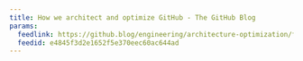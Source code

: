 ```yaml
---
title: How we architect and optimize GitHub - The GitHub Blog
params:
  feedlink: https://github.blog/engineering/architecture-optimization/feed/
  feedid: e4845f3d2e1652f5e370eec60ac644ad
---
```

